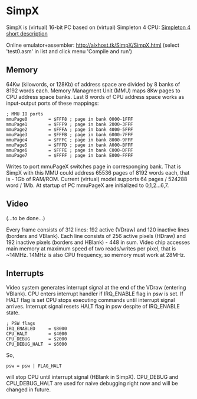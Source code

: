 # SimpX

SimpX is (virtual) 16-bit PC based on (virtual) Simpleton 4 CPU: [Simpleton 4 short description](README_simpleton_en.md)

Online emulator+assembler: http://alxhost.tk/SimpX/SimpX.html
(select 'test0.asm' in list and click menu 'Compile and run')


## Memory

64Kw (kilowords, or 128Kb) of address space are divided by 8 banks of 8192 words each. 
Memory Managment Unit (MMU) maps 8Kw pages to CPU address space banks.
Last 8 words of CPU address space works as input-output ports of these mappings:
```
; MMU IO ports
mmuPage0        = $FFF8 ; page in bank 0000-1FFF
mmuPage1        = $FFF9 ; page in bank 2000-3FFF
mmuPage2        = $FFFA ; page in bank 4000-5FFF
mmuPage3        = $FFFB ; page in bank 6000-7FFF
mmuPage4        = $FFFC ; page in bank 8000-9FFF
mmuPage5        = $FFFD ; page in bank A000-BFFF
mmuPage6        = $FFFE ; page in bank C000-DFFF
mmuPage7        = $FFFF ; page in bank E000-FFFF
```
Writes to port mmuPageX switches page in corresponging bank.
That is SimpX with this MMU could address 65536 pages of 8192 words each, that is - 1Gb of RAM/ROM.
Current (virtual) model supports 64 pages / 524288 word / 1Mb.
At startup of PC mmuPageX are initialized to 0,1,2...6,7.

## Video

(...to be done...)

Every frame consists of 312 lines: 192 active (VDraw) and 120 inactive lines (borders and VBlank).
Each line consists of 256 active pixels (HDraw) and 192 inactive pixels (borders and HBlank) - 448 in sum.
Video chip accesses main memory at maximum speed of two reads/writes per pixel, that is ~14MHz.
14MHz is also CPU frequency, so memory must work at 28MHz.

## Interrupts

Video system generates interrupt signal at the end of the VDraw (entering VBlank). CPU enters interrupt handler if IRQ_ENABLE flag in psw is set.
If HALT flag is set CPU stops executing commands until interrupt signal arrives. Interrupt signal resets HALT flag in psw despite of IRQ_ENABLE state.
```
; PSW flags
IRQ_ENABLED     = $8000
CPU_HALT        = $4000
CPU_DEBUG       = $2000
CPU_DEBUG_HALT  = $6000
```
So, 
```
psw = psw | FLAG_HALT
```
will stop CPU until interrupt signal (HBlank in SimpX).
CPU_DEBUG and CPU_DEBUG_HALT are used for naive debugging right now and will be changed in future.
